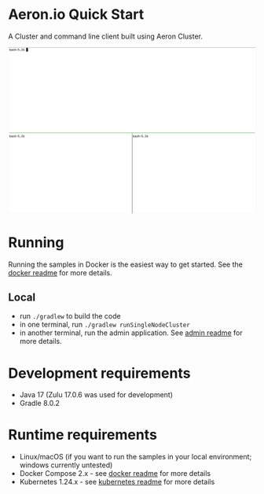 # Aeron.io Quick Start

A Cluster and command line client built using Aeron Cluster.

![demo](images/docker_demo.gif)

# Running

Running the samples in Docker is the easiest way to get started. See the [docker readme](docker/readme.md) for more details.

## Local

- run `./gradlew` to build the code
- in one terminal, run `./gradlew runSingleNodeCluster`
- in another terminal, run the admin application. See [admin readme](admin/readme.md) for more details.

# Development requirements

- Java 17 (Zulu 17.0.6 was used for development)
- Gradle 8.0.2

# Runtime requirements

- Linux/macOS (if you want to run the samples in your local environment; windows currently untested)
- Docker Compose 2.x - see [docker readme](docker/readme.md) for more details
- Kubernetes 1.24.x  - see [kubernetes readme](kubernetes/readme.md) for more details